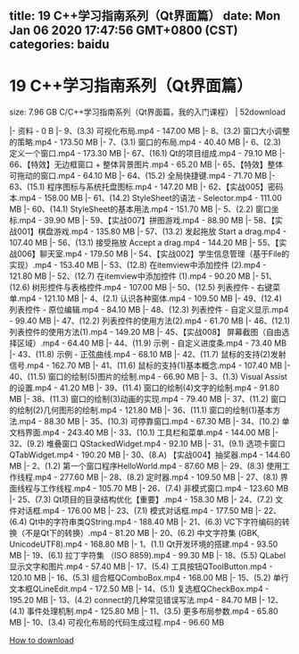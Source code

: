 
title: 19 C++学习指南系列（Qt界面篇）
date: Mon Jan 06 2020 17:47:56 GMT+0800 (CST)    
categories: baidu
---

# 19 C++学习指南系列（Qt界面篇）
size: 7.96 GB
 C/C++学习指南系列（Qt界面篇，我的入门课程） | 52download
 
|- 资料 - 0 B
|- 9、(3.3) 可视化布局.mp4 - 147.00 MB
|- 8、(3.2) 窗口大小调整的策略.mp4 - 173.50 MB
|- 7、(3.1) 窗口的布局.mp4 - 40.40 MB
|- 6、(2.3) 定义一个窗口.mp4 - 173.30 MB
|- 67、(16.1) Qt的项目组成.mp4 - 79.10 MB
|- 66、【特效】无边框窗口 + 整体背景图片.mp4 - 65.20 MB
|- 65、【特效】整体可拖动的窗口.mp4 - 64.10 MB
|- 64、(15.2) 全局快捷键.mp4 - 71.70 MB
|- 63、(15.1) 程序图标与系统托盘图标.mp4 - 147.20 MB
|- 62、【实战005】密码本.mp4 - 158.00 MB
|- 61、(14.2) StyleSheet的语法 - Selector.mp4 - 111.00 MB
|- 60、(14.1) StyleSheet的基本用法.mp4 - 151.70 MB
|- 5、(2.2) 窗口坐标.mp4 - 39.90 MB
|- 59、【实战007】拼图游戏.mp4 - 88.90 MB
|- 58、【实战001】棋盘游戏.mp4 - 135.80 MB
|- 57、(13.2) 发起拖放 Start a drag.mp4 - 107.40 MB
|- 56、(13.1) 接受拖放 Accept a drag.mp4 - 144.20 MB
|- 55、【实战006】聊天室.mp4 - 179.50 MB
|- 54、【实战002】学生信息管理（基于File的实现）.mp4 - 153.40 MB
|- 53、(12.8) 在itemview中添加控件 (2).mp4 - 121.80 MB
|- 52、(12.7) 在itemview中添加控件 (1).mp4 - 90.20 MB
|- 51、(12.6) 树形控件与表格控件.mp4 - 107.00 MB
|- 50、(12.5) 列表控件 - 右键菜单.mp4 - 121.10 MB
|- 4、(2.1) 认识各种窗体.mp4 - 109.50 MB
|- 49、(12.4) 列表控件 - 原位编辑.mp4 - 84.10 MB
|- 48、(12.3) 列表控件 - 自定义显示.mp4 - 99.40 MB
|- 47、(12.2) 列表控件的使用方法(2).mp4 - 61.70 MB
|- 46、(12.1) 列表控件的使用方法(1).mp4 - 149.20 MB
|- 45、【实战008】 屏幕截图（自由选择区域）.mp4 - 64.40 MB
|- 44、(11.9) 示例 - 自定义进度条.mp4 - 73.40 MB
|- 43、(11.8) 示例 - 正弦曲线.mp4 - 68.10 MB
|- 42、(11.7) 鼠标的支持(2)发射信号.mp4 - 162.70 MB
|- 41、(11.6) 鼠标的支持(1)基本概念.mp4 - 107.40 MB
|- 40、(11.5) 窗口的绘制(5)图片的绘制.mp4 - 66.90 MB
|- 3、(1.3) Visual Assist的设置.mp4 - 41.20 MB
|- 39、(11.4) 窗口的绘制(4)文字的绘制.mp4 - 91.80 MB
|- 38、(11.3) 窗口的绘制(3)动画的实现.mp4 - 79.40 MB
|- 37、(11.2) 窗口的绘制(2)几何图形的绘制.mp4 - 121.80 MB
|- 36、(11.1) 窗口的绘制(1)基本方法.mp4 - 88.30 MB
|- 35、(10.3) 可停靠窗口.mp4 - 67.30 MB
|- 34、(10.2) 单文档界面.mp4 - 243.40 MB
|- 33、(10.1) 工具栏和菜单.mp4 - 144.00 MB
|- 32、(9.2) 堆叠窗口 QStackedWidget.mp4 - 92.10 MB
|- 31、(9.1) 选项卡窗口 QTabWidget.mp4 - 190.20 MB
|- 30、(8.A) 【实战004】抽奖器.mp4 - 144.60 MB
|- 2、(1.2) 第一个窗口程序HelloWorld.mp4 - 87.60 MB
|- 29、(8.3) 使用工作线程.mp4 - 277.60 MB
|- 28、(8.2) 定时器.mp4 - 109.50 MB
|- 27、(8.1) 界面线程与工作线程.mp4 - 105.70 MB
|- 26、(7.4) 非模式窗口.mp4 - 123.60 MB
|- 25、(7.3) Qt项目的目录结构优化【重要】.mp4 - 158.30 MB
|- 24、(7.2) 文件对话框.mp4 - 176.00 MB
|- 23、(7.1) 模式对话框.mp4 - 177.50 MB
|- 22、(6.4) Qt中的字符串类QString.mp4 - 188.40 MB
|- 21、(6.3) VC下字符编码的转换（不是Qt下的转换）.mp4 - 81.20 MB
|- 20、(6.2) 中文字符集 (GBK, UnicodeUTF8).mp4 - 168.80 MB
|- 1、(1.1) Qt开发环境的搭建.mp4 - 93.50 MB
|- 19、(6.1) 拉丁字符集 （ISO 8859).mp4 - 99.30 MB
|- 18、(5.5) QLabel显示文字和图片.mp4 - 57.40 MB
|- 17、(5.4) 工具按钮QToolButton.mp4 - 120.10 MB
|- 16、(5.3) 组合框QComboBox.mp4 - 168.00 MB
|- 15、(5.2) 单行文本框QLineEdit.mp4 - 172.50 MB
|- 14、(5.1) 复选框QCheckBox.mp4 - 195.20 MB
|- 13、(4.2) connect的几种常见错误写法.mp4 - 84.70 MB
|- 12、(4.1) 事件处理机制.mp4 - 125.80 MB
|- 11、(3.5) 更多布局参数.mp4 - 65.80 MB
|- 10、(3.4) 可视化布局的代码生成过程.mp4 - 96.60 MB

[How to download](https://bpcam.bemobtrk.com/go/2ceec3aa-1ca2-46d6-b9ff-aaa5c184517c?jno=629)
